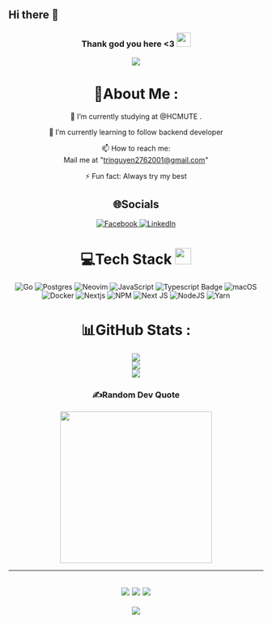 ## Hi there 👋

<!--
**pmh3107/pmh3107** is a ✨ _special_ ✨ repository because its `README.md` (this file) appears on your GitHub profile.

Here are some ideas to get you started:

- 🔭 I’m currently working on ...
- 🌱 I’m currently learning ...
- 👯 I’m looking to collaborate on ...
- 🤔 I’m looking for help with ...
- 💬 Ask me about ...
- 📫 How to reach me: ...
- 😄 Pronouns: ...
- ⚡ Fun fact: ...
-->
<h3 align="center">
  Thank god you here <3
  <img src="https://media.giphy.com/media/hvRJCLFzcasrR4ia7z/giphy.gif" width="28">
</h3>
<p align="center">
  <a href="https://github.com/CodeWhiteWeb/CodeWhiteWeb"><img src="https://readme-typing-svg.herokuapp.com?color=%2336BCF7&center=true&vCenter=true&lines=Hi+%2C+welcome+to+my+Github+page;I+am+Tri;I+am+a+college+student;Web+Dev%3C3"></a>
</p>

<div align="center">
  
# 💫About Me :
  
🔭 I’m currently studying at @HCMUTE .
  
🌱 I’m currently learning to follow backend developer



  📫 How to reach me:  
  Mail me at "tringuyen2762001@gmail.com"

⚡ Fun fact: Always try my best


## 🌐Socials
<a href="https://www.facebook.com/uncleTenT" target="_blank"> ![Facebook](https://img.shields.io/badge/Facebook-1877F2?style=for-the-badge&logo=facebook&logoColor=white) </a>
<a href="www.linkedin.com/in/trí-nguyễn-9b0653235" target="_blank">![LinkedIn](https://img.shields.io/badge/linkedin-%230077B5.svg?style=for-the-badge&logo=linkedin&logoColor=white)</a>

# 💻Tech Stack <img src = "https://media2.giphy.com/media/QssGEmpkyEOhBCb7e1/giphy.gif?cid=ecf05e47a0n3gi1bfqntqmob8g9aid1oyj2wr3ds3mg700bl&rid=giphy.gif" width = 32px> 
![Go](https://img.shields.io/badge/go-%2300ADD8.svg?style=for-the-badge&logo=go&logoColor=white) ![Postgres](https://img.shields.io/badge/postgres-%23316192.svg?style=for-the-badge&logo=postgresql&logoColor=white) ![Neovim](https://img.shields.io/badge/NeoVim-%2357A143.svg?&style=for-the-badge&logo=neovim&logoColor=white) ![JavaScript](https://img.shields.io/badge/javascript-%23323330.svg?style=for-the-badge&logo=javascript&logoColor=%23F7DF1E) ![Typescript Badge](https://img.shields.io/badge/-Typescript-007acc?style=for-the-badge&labelColor=black&logo=typescript&logoColor=007acc) ![macOS](https://img.shields.io/badge/mac%20os-000000?style=for-the-badge&logo=macos&logoColor=F0F0F0) ![Docker](https://img.shields.io/badge/docker-%230db7ed.svg?style=for-the-badge&logo=docker&logoColor=white) ![Nextjs](https://img.shields.io/badge/next.js-fff?style=for-the-badge&logo=nextdotjs&logoColor=000&labelColor=fff&color=000)  ![NPM](https://img.shields.io/badge/NPM-%23000000.svg?style=for-the-badge&logo=npm&logoColor=white) ![Next JS](https://img.shields.io/badge/Next-black?style=for-the-badge&logo=next.js&logoColor=white) ![NodeJS](https://img.shields.io/badge/node.js-6DA55F?style=for-the-badge&logo=node.js&logoColor=white) ![Yarn](https://img.shields.io/badge/yarn-%232C8EBB.svg?style=for-the-badge&logo=yarn&logoColor=white) 
# 📊GitHub Stats :
![](https://github-readme-stats.vercel.app/api?username=sekke276&theme=radical&hide_border=false&include_all_commits=false&count_private=false)<br/>
![](https://github-readme-streak-stats.herokuapp.com/?user=sekke276&theme=radical&hide_border=false)<br/>
![](https://github-readme-stats.vercel.app/api/top-langs/?username=sekke276&theme=radical&hide_border=false&include_all_commits=false&count_private=false&layout=compact)


### ✍️Random Dev Quote
<img src = 'https://i.pinimg.com/originals/3f/6d/e3/3f6de33580e3de0aa846e5fe2a305cde.png' width = "300px"/>

---
![](https://forthebadge.com/images/badges/powered-by-black-magic.svg)
![](http://ForTheBadge.com/images/badges/built-by-developers.svg)
![](https://forthebadge.com/images/badges/uses-brains.svg)
---
![](https://komarev.com/ghpvc/?username=CodeWhiteWeb&label=Visitors+Count&color=brightgreen)
</div>
